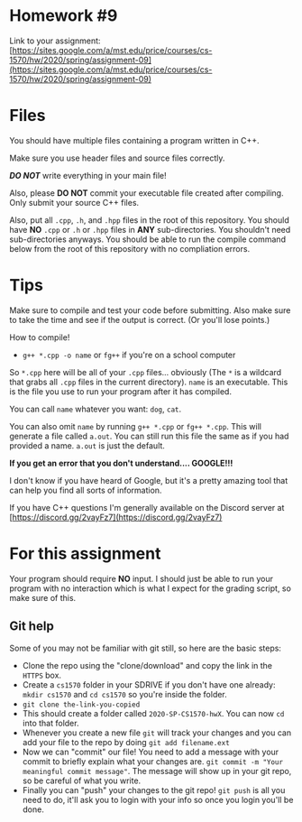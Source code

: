 # Homework #9

Link to your assignment:
[https://sites.google.com/a/mst.edu/price/courses/cs-1570/hw/2020/spring/assignment-09](https://sites.google.com/a/mst.edu/price/courses/cs-1570/hw/2020/spring/assignment-09)

# Files

You should have multiple files containing a program written in C++.

Make sure you use header files and source files correctly. 

***DO NOT*** write everything in your main file!

Also, please **DO NOT** commit your executable file created after compiling. Only submit your source C++ files.

Also, put all `.cpp`, `.h`, and `.hpp` files in the root of this repository. You should have **NO** `.cpp` or `.h` or `.hpp` files in **ANY** sub-directories. You shouldn't need sub-directories anyways. You should be able to run the compile command below from the root of this repository with no compliation errors.

# Tips

Make sure to compile and test your code before submitting. Also make sure to take the time and see if the output is correct. (Or you'll lose points.)

How to compile!

  - `g++ *.cpp -o name` or `fg++` if you're on a school computer

So `*.cpp` here will be all of your `.cpp` files... obviously (The `*` is a wildcard that grabs all `.cpp` files in the current directory). `name` is an executable. This is the file you use to run your program after it has compiled.

You can call `name` whatever you want: `dog`, `cat`. 

You can also omit `name` by running `g++ *.cpp` or `fg++ *.cpp`. This will generate a file called `a.out`. You can still run this file the same as if you had provided a name. `a.out` is just the default.

**If you get an error that you don't understand.... GOOGLE!!!**

I don't know if you have heard of Google, but it's a pretty amazing tool that can help you find all sorts of information.

If you have C++ questions I'm generally available on the Discord server at [https://discord.gg/2vayFz7](https://discord.gg/2vayFz7)

# For this assignment

Your program should require **NO** input. I should just be able to run your program with no interaction which is what I expect for the grading script, so make sure of this.

## Git help

Some of you may not be familiar with git still, so here are the basic steps:
*	Clone the repo using the "clone/download" and copy the link in the `HTTPS` box.
*	Create a `cs1570` folder in your SDRIVE if you don't have one already: `mkdir cs1570` and `cd cs1570` so you're inside the folder.
*	`git clone the-link-you-copied`
*	This should create a folder called `2020-SP-CS1570-hwX`. You can now `cd` into that folder.
*	Whenever you create a new file `git` will track your changes and you can add your file to the repo by doing `git add filename.ext`
*	Now we can "commit" our file! You need to add a message with your commit to briefly explain what your changes are. `git commit -m "Your meaningful commit message"`. The message will show up in your git repo, so be careful of what you write.
*	Finally you can "push" your changes to the git repo! `git push`  is all you need to do, it'll ask you to login with your info so once you login you'll be done.
